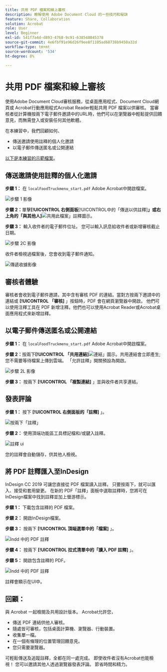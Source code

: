 ```yaml
---
title: 共用 PDF 檔案和線上審核
description: 瞭解使用 Adobe Document Cloud 的一些技巧和秘訣
feature: Share, Collaboration
solution: Acrobat
role: User
level: Beginner
exl-id: 541f7a4d-d893-4768-9c91-638548845378
source-git-commit: 4e6fbf91e96d26f9ee8f1105ad68738b9450a32d
workflow-type: tm+mt
source-wordcount: '534'
ht-degree: 8%

---
```


# 共用 PDF 檔案和線上審核

使用Adobe Document Cloud審核服務，從桌面應用程式、Document Cloud網頁或 Acrobat行動應用程式Acrobat Reader輕鬆共用 PDF 檔案以供審核。 當審核者從計算機按兩下電子郵件邀請中的URL時，他們可以在瀏覽器中輕鬆提供回饋意見，而無需登入或安裝任何其他軟體。

在本練習中，我們回顧如何、

* 傳送邀請使用註釋的個人化邀請
* 以電子郵件傳送匿名或公開連結

[以下是本練習的示範檔案](assets/01_Review.zip)。

## 傳送邀請使用註釋的個人化邀請

**步驟 1：** 在 `localFoodTruckmenu_start.pdf` Adobe Acrobat中開啟檔案。

![步驟 1 影像](assets/Step1.png)

**步驟 2：**&#x200B;單擊&#x200B;**[!UICONTROL 右側面板**&#x200B;[!UICONTROL &#x200B;中的「傳送以供註釋&#x200B;]&#x200B;**」或右上角的「與其他人]**![共用此檔案」註釋](assets/sendforcommentsicon.png)圖示。

**步驟 3：** 輸入收件者的電子郵件位址。 您可以輸入訊息給收件者或新增審核截止日期。

![步驟 2C 影像](assets/Step2C.png)

收件者檢視過檔案後，您會收到電子郵件通知。

![傳遞收據影像](assets/deliveryReceipt_Track.png)

## 審核者體驗

審核者會收到電子郵件邀請，其中含有審核 PDF 的連結。當對方按兩下邀請中的連結或 **[!UICONTROL 「審核]** 」按鈕時，PDF 會在網頁瀏覽器中開啟。 他們可以使用注釋工具在 PDF 新增注釋。他們也可以使用Acrobat Reader或Acrobat桌面應用程式來新增註釋。

## 以電子郵件傳送匿名或公開連結

**步驟 1：** 在 `localFoodTruckmenu_start.pdf` Adobe Acrobat中開啟檔案。

**步驟 2：**&#x200B;按兩下&#x200B;**[!UICONTROL 「共用連結]**![連結」圖示](assets/sendlinkicon.png)。共用連結會立即產生;您不需要等待檔案上傳到雲端。 「允許註釋」開關預設為開啟。

![步驟 2L 影像](assets/Step2L.png)

**步驟 3：** 按兩下 **[!UICONTROL 「複製連結]** 」並與收件者共享連結。

## 發表評論

**步驟 1：** 按下 **[!UICONTROL 右側面板的「註釋]** 」。

![按兩下「註釋」](assets/Cselect.jpg)

**步驟 2：** 使用頂端功能區工具標記檔和/或鍵入註釋。

![註釋 ui](assets/commentsui.png)

您的註釋會自動儲存，供其他人檢視。

## 將 PDF 註釋匯入至InDesign

InDesign CC 2019 可讓您直接從 PDF 檔案讀入註釋。 只要按兩下，就可以匯入、接受和套用變更。 在新的 PDF「註釋」面板中選取註釋時，您將可在InDesign檔案中找到註釋並加上螢游標示。

**步驟 1：** 下載包含註釋的 PDF 檔案。

**步驟 2：** 開啟InDesign檔案。

**步驟 3：** 按兩下 **[!UICONTROL 頂端選單中的「檔案]** 」。

![Indd 中的 PDF 註釋](assets/inddpdf.png)

**步驟 4：** 按兩下 **[!UICONTROL 拉式清單中的「讀入 PDF 註釋]** 」。

**步驟 5：** 開啟包含註釋的 PDF。

![Indd 中的 PDF 註釋](assets/inddpdfshown.png)

註釋會顯示在UI中。

## 回顧：

與 Acrobat 一起檢閱及共用設計版本。 Acrobat允許您，

* 傳送 PDF 連結供他人審核。
* 隨處皆可審核，包括桌面計算機、瀏覽器、行動裝置。
* 收集單一檔。
* 在一個有條理的位置管理回饋意見。
* 您只需要瀏覽器。

可輕鬆傳送及追蹤註釋，全都在同一處完成。 即使收件者沒有Acrobat也能檢視！ 您可以邀請其他人透過瀏覽器發表評論。 節省時間和精力。
